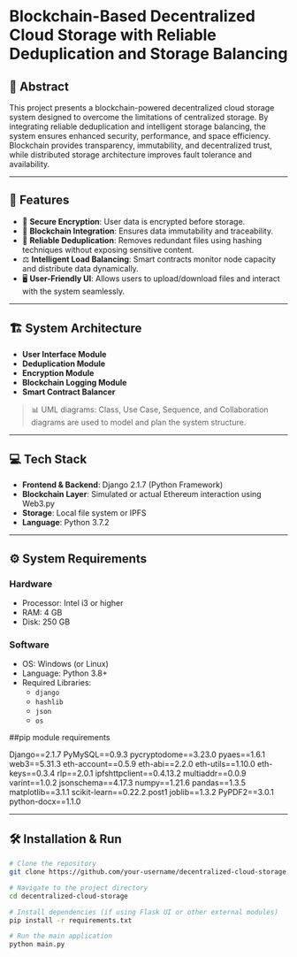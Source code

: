 # Blockchain-Based Decentralized Cloud Storage with Reliable Deduplication and Storage Balancing

## 📝 Abstract

This project presents a blockchain-powered decentralized cloud storage system designed to overcome the limitations of centralized storage. By integrating reliable deduplication and intelligent storage balancing, the system ensures enhanced security, performance, and space efficiency. Blockchain provides transparency, immutability, and decentralized trust, while distributed storage architecture improves fault tolerance and availability.

---

## 🚀 Features

- 🔐 **Secure Encryption**: User data is encrypted before storage.
- 🧱 **Blockchain Integration**: Ensures data immutability and traceability.
- 🧮 **Reliable Deduplication**: Removes redundant files using hashing techniques without exposing sensitive content.
- ⚖️ **Intelligent Load Balancing**: Smart contracts monitor node capacity and distribute data dynamically.
- 🖥️ **User-Friendly UI**: Allows users to upload/download files and interact with the system seamlessly.

---

## 🏗️ System Architecture

- **User Interface Module**
- **Deduplication Module**
- **Encryption Module**
- **Blockchain Logging Module**
- **Smart Contract Balancer**

> 📊 UML diagrams: Class, Use Case, Sequence, and Collaboration diagrams are used to model and plan the system structure.

---

## 💻 Tech Stack

- **Frontend & Backend**: Django 2.1.7 (Python Framework)
- **Blockchain Layer**: Simulated or actual Ethereum interaction using Web3.py
- **Storage**: Local file system or IPFS 
- **Language**: Python 3.7.2

---

## ⚙️ System Requirements

### Hardware
- Processor: Intel i3 or higher
- RAM: 4 GB
- Disk: 250 GB

### Software
- OS: Windows (or Linux)
- Language: Python 3.8+
- Required Libraries:
  - `django`
  - `hashlib`
  - `json`
  - `os`
    
##pip module requirements

Django==2.1.7
PyMySQL==0.9.3
pycryptodome==3.23.0
pyaes==1.6.1
web3==5.31.3
eth-account==0.5.9
eth-abi==2.2.0
eth-utils==1.10.0
eth-keys==0.3.4
rlp==2.0.1
ipfshttpclient==0.4.13.2
multiaddr==0.0.9
varint==1.0.2
jsonschema==4.17.3
numpy==1.21.6
pandas==1.3.5
matplotlib==3.1.1
scikit-learn==0.22.2.post1
joblib==1.3.2
PyPDF2==3.0.1
python-docx==1.1.0

  

---

## 🛠️ Installation & Run

```bash
# Clone the repository
git clone https://github.com/your-username/decentralized-cloud-storage.git

# Navigate to the project directory
cd decentralized-cloud-storage

# Install dependencies (if using Flask UI or other external modules)
pip install -r requirements.txt

# Run the main application
python main.py
